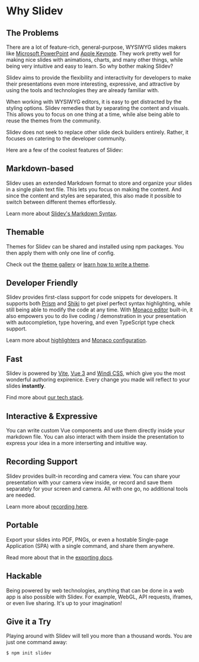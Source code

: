 # Why Slidev

## The Problems

There are a lot of feature-rich, general-purpose, WYSIWYG slides makers like [Microsoft PowerPoint](https://www.microsoft.com/en-us/microsoft-365/powerpoint) and [Apple Keynote](https://www.apple.com/keynote/). They work pretty well for making nice slides with animations, charts, and many other things, while being very intuitive and easy to learn. So why bother making Slidev?

Slidev aims to provide the flexibility and interactivity for developers to make their presentations even more interesting, expressive, and attractive by using the tools and technologies they are already familiar with. 

When working with WYSIWYG editors, it is easy to get distracted by the styling options. Slidev remedies that by separating the content and visuals. This allows you to focus on one thing at a time, while alse being able to reuse the themes from the community.

Slidev does not seek to replace other slide deck builders entirely. Rather, it focuses on catering to the developer community.

Here are a few of the coolest features of Slidev:

## Markdown-based

Slidev uses an extended Markdown format to store and organize your slides in a single plain text file. This lets you focus on making the content. And since the content and styles are separated, this also made it possible to switch between different themes effortlessly.

Learn more about [Slidev's Markdown Syntax](/guide/syntax).

## Themable

Themes for Slidev can be shared and installed using npm packages. You then apply them with only one line of config.

Check out the [theme gallery](/themes/gallery) or [learn how to write a theme](/themes/write-a-theme).

## Developer Friendly

Slidev provides first-class support for code snippets for developers. It supports both [Prism](https://prismjs.com/) and [Shiki](https://github.com/shikijs/shiki) to get pixel perfect syntax highlighting, while still being able to modify the code at any time. With [Monaco editor](https://microsoft.github.io/monaco-editor/) built-in, it also empowers you to do live coding / demonstration in your presentation with autocompletion, type hovering, and even TypeScript type check support.

Learn more about [highlighters](/custom/highlighters) and [Monaco configuration](/custom/config-monaco).

## Fast

Slidev is powered by [Vite](https://vitejs.dev/), [Vue 3](https://v3.vuejs.org/) and [Windi CSS](https://windicss.org/), which give you the most wonderful authoring expirenice. Every change you made will reflect to your slides **instantly**.

Find more about [our tech stack](/guide/#tech-stack).

## Interactive & Expressive

You can write custom Vue components and use them directly inside your markdown file. You can also interact with them inside the presentation to express your idea in a more interserting and intuitive way.

## Recording Support

Slidev provides built-in recording and camera view. You can share your presentation with your camera view inside, or record and save them separately for your screen and camera. All with one go, no additional tools are needed.

Learn more about [recording here](/guide/recording).

## Portable

Export your slides into PDF, PNGs, or even a hostable Single-page Application (SPA) with a single command, and share them anywhere.

Read more about that in the [exporting docs](/guide/exporting).

## Hackable

Being powered by web technologies, anything that can be done in a web app is also possible with Slidev. For example, WebGL, API requests, iframes, or even live sharing. It's up to your imagination!

## Give it a Try

Playing around with Slidev will tell you more than a thousand words. You are just one command away:

```bash
$ npm init slidev
```
